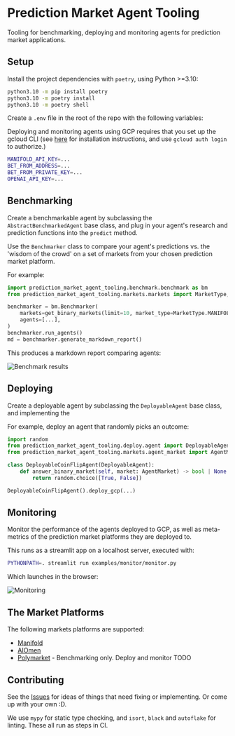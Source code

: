 # Prediction Market Agent Tooling

Tooling for benchmarking, deploying and monitoring agents for prediction market applications.

## Setup

Install the project dependencies with `poetry`, using Python >=3.10:

```bash
python3.10 -m pip install poetry
python3.10 -m poetry install
python3.10 -m poetry shell
```

Create a `.env` file in the root of the repo with the following variables:

Deploying and monitoring agents using GCP requires that you set up the gcloud CLI (see [here](https://cloud.google.com/sdk/docs/install) for installation instructions, and use `gcloud auth login` to authorize.)

```bash
MANIFOLD_API_KEY=...
BET_FROM_ADDRESS=...
BET_FROM_PRIVATE_KEY=...
OPENAI_API_KEY=...
```

## Benchmarking

Create a benchmarkable agent by subclassing the `AbstractBenchmarkedAgent` base class, and plug in your agent's research and prediction functions into the `predict` method.

Use the `Benchmarker` class to compare your agent's predictions vs. the 'wisdom of the crowd' on a set of markets from your chosen prediction market platform.

For example:

```python
import prediction_market_agent_tooling.benchmark.benchmark as bm
from prediction_market_agent_tooling.markets.markets import MarketType, get_binary_markets

benchmarker = bm.Benchmarker(
    markets=get_binary_markets(limit=10, market_type=MarketType.MANIFOLD),
    agents=[...],
)
benchmarker.run_agents()
md = benchmarker.generate_markdown_report()
```

This produces a markdown report comparing agents:

![Benchmark results](assets/comparison-report.png)

## Deploying

Create a deployable agent by subclassing the `DeployableAgent` base class, and implementing the 

For example, deploy an agent that randomly picks an outcome:

```python
import random
from prediction_market_agent_tooling.deploy.agent import DeployableAgent
from prediction_market_agent_tooling.markets.agent_market import AgentMarket

class DeployableCoinFlipAgent(DeployableAgent):
    def answer_binary_market(self, market: AgentMarket) -> bool | None:
        return random.choice([True, False])

DeployableCoinFlipAgent().deploy_gcp(...)
```

## Monitoring

Monitor the performance of the agents deployed to GCP, as well as meta-metrics of the prediction market platforms they are deployed to.

This runs as a streamlit app on a localhost server, executed with:

```bash
PYTHONPATH=. streamlit run examples/monitor/monitor.py
```

Which launches in the browser:

![Monitoring](assets/monitoring.png)

## The Market Platforms

The following markets platforms are supported:

- [Manifold](https://manifold.markets/)
- [AIOmen](https://aiomen.eth.limo/)
- [Polymarket](https://polymarket.com/) - Benchmarking only. Deploy and monitor TODO

## Contributing

See the [Issues](https://github.com/gnosis/prediction-market-agent-tooling/issues) for ideas of things that need fixing or implementing. Or come up with your own :D.

We use `mypy` for static type checking, and `isort`, `black` and `autoflake` for linting. These all run as steps in CI.
